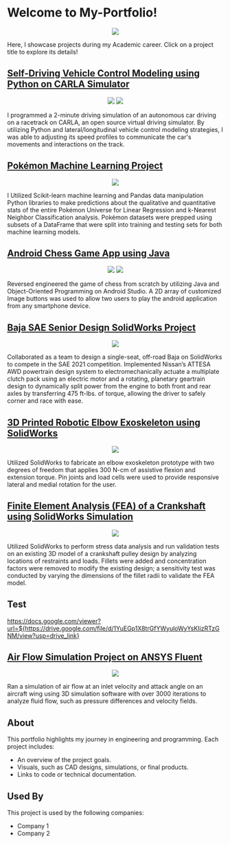 # Welcome to My-Portfolio!
<p align="center">
  <img src="https://github.com/YusufWong/My-Portfolio/Welcome.jpg" />
</p>
Here, I showcase projects during my Academic career. Click on a project title to explore its details!

##  [Self-Driving Vehicle Control Modeling using Python on CARLA Simulator](https://github.com/YusufWong/My-Portfolio/tree/main/Projects/Self-Driving-Vehicle-Control-Modeling-Project) 
<p align="center">
  <img src="https://github.com/YusufWong/My-Portfolio/tree/main/Projects/Self-Driving-Vehicle-Control-Modeling-Project/images/CARLA_logo.jpg" />
  <img src="https://github.com/YusufWong/My-Portfolio/tree/main/Projects/Self-Driving-Vehicle-Control-Modeling-Project/images/CARLA_carDriving.png" />
</p>
I programmed a 2-minute driving simulation of an autonomous car driving on a racetrack on CARLA, an open source virtual driving simulator. By utilizing Python and lateral/longitudinal vehicle control modeling strategies, I was able to adjusting its speed profiles to communicate the car's movements and interactions on the track.


##  [Pokémon Machine Learning Project](https://github.com/YusufWong/My-Portfolio/tree/main/Projects/Pokémon-Machine-Learning-Project) 
<p align="center">
  <img src="https://github.com/YusufWong/My-Portfolio/tree/main/Projects/Pokémon-Machine-Learning-Project/images/SquirtleMeme.jpg" />
</p>
I Utilized Scikit-learn machine learning and Pandas data manipulation Python libraries to make predictions about the qualitative and quantitative stats of the entire Pokémon Universe for Linear Regression and k-Nearest Neighbor Classification analysis. Pokémon datasets were prepped using subsets of a DataFrame that were split into training and testing sets for both machine learning models.

## [Android Chess Game App using Java](https://github.com/YusufWong/My-Portfolio/tree/main/Projects/PokemonMachineLearning-Project)	
<p align="center">
  <img src="https://github.com/YusufWong/My-Portfolio/tree/main/Projects/Chess-Game-App-Project/Android_Chess_Game_App_Demo.mp4" />
  <img src="https://github.com/YusufWong/My-Portfolio/tree/main/Projects/Chess-Game-App-Project/Chess_Game_Demo.gif" />
</p>
Reversed engineered the game of chess from scratch by utilizing Java and Object-Oriented Programming on Android Studio. A 2D array of customized Image buttons was used to allow two users to play the android application from any smartphone device.


## [Baja SAE Senior Design SolidWorks Project](https://github.com/YusufWong/My-Portfolio/tree/main/Projects/Baja-SAE-Senior-Design-Project)	
<p align="center">
  <img src="https://github.com/YusufWong/My-Portfolio/tree/main/Projects/Baja-SAE-Senior-Design-Project/Baja_SolidWorks.png" />
</p>
Collaborated as a team to design a single-seat, off-road Baja on SolidWorks to compete in the SAE 2021 competition. Implemented Nissan’s ATTESA AWD powertrain design system to electromechanically actuate a multiplate clutch pack using an electric motor and a rotating, planetary geartrain design to dynamically split power from the engine to both front and rear axles by transferring 475 ft-lbs. of torque, allowing the driver to safely corner and race with ease. 


## [3D Printed Robotic Elbow Exoskeleton using SolidWorks](https://github.com/YusufWong/My-Portfolio/tree/main/Projects/PokemonMachineLearning-Project)	
<p align="center">
  <img src="https://github.com/YusufWong/My-Portfolio/tree/main/Projects/3D-Printed-Elbow-Exoskeleton-Project/images/Elbow-Exoskeleton-Diagram.png" />
</p>
Utilized SolidWorks to fabricate an elbow exoskeleton prototype with two degrees of freedom that applies 300 N-cm of assistive flexion and extension torque. Pin joints and load cells were used to provide responsive lateral and medial rotation for the user.


## [Finite Element Analysis (FEA) of a Crankshaft using SolidWorks Simulation](https://github.com/YusufWong/My-Portfolio/tree/main/Projects/PokemonMachineLearning-Project)	
<p align="center">
  <img src="https://github.com/YusufWong/My-Portfolio/tree/main/Projects/FEA-Crankshaft-SolidWorks-Project/Deformed_CrankShaft.png" />
</p>
Utilized SolidWorks to perform stress data analysis and run validation tests on an existing 3D model of a crankshaft pulley design by analyzing locations of restraints and loads. Fillets were added and concentration factors were removed to modify the existing design; a sensitivity test was conducted by varying the dimensions of the fillet radii to validate the FEA model.

## Test
https://docs.google.com/viewer?url=${https://drive.google.com/file/d/1YuEGp1X8trGfYWyuloWyYsKIizRTzGNM/view?usp=drive_link}


## [Air Flow Simulation Project on ANSYS Fluent](https://github.com/YusufWong/My-Portfolio/tree/main/Projects/PokemonMachineLearning-Project)	
<p align="center">
  <img src="https://github.com/YusufWong/My-Portfolio/tree/main/Projects/Air-Flow-Simulation-ANSYS-Fluent-Project\Air-Foil-Mesh.png" />
</p>
Ran a simulation of air flow at an inlet velocity and attack angle on an aircraft wing using 3D simulation software with over 3000 iterations to analyze fluid flow, such as pressure differences and velocity fields.

























## About

This portfolio highlights my journey in engineering and programming. Each project includes:
- An overview of the project goals.
- Visuals, such as CAD designs, simulations, or final products.
- Links to code or technical documentation.




## Used By

This project is used by the following companies:

- Company 1
- Company 2